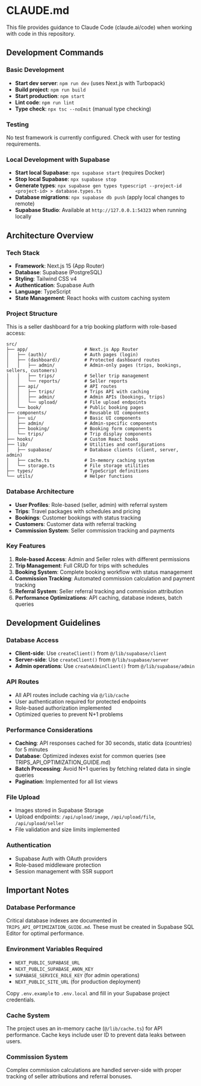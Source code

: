 # CLAUDE.md

This file provides guidance to Claude Code (claude.ai/code) when working with code in this repository.

## Development Commands

### Basic Development
- **Start dev server**: `npm run dev` (uses Next.js with Turbopack)
- **Build project**: `npm run build`
- **Start production**: `npm start`
- **Lint code**: `npm run lint`
- **Type check**: `npx tsc --noEmit` (manual type checking)

### Testing
No test framework is currently configured. Check with user for testing requirements.

### Local Development with Supabase
- **Start local Supabase**: `npx supabase start` (requires Docker)
- **Stop local Supabase**: `npx supabase stop`
- **Generate types**: `npx supabase gen types typescript --project-id <project-id> > database.types.ts`
- **Database migrations**: `npx supabase db push` (apply local changes to remote)
- **Supabase Studio**: Available at `http://127.0.0.1:54323` when running locally

## Architecture Overview

### Tech Stack
- **Framework**: Next.js 15 (App Router)
- **Database**: Supabase (PostgreSQL)
- **Styling**: Tailwind CSS v4
- **Authentication**: Supabase Auth
- **Language**: TypeScript
- **State Management**: React hooks with custom caching system

### Project Structure
This is a seller dashboard for a trip booking platform with role-based access:

```
src/
├── app/                     # Next.js App Router
│   ├── (auth)/              # Auth pages (login)
│   ├── (dashboard)/         # Protected dashboard routes
│   │   ├── admin/           # Admin-only pages (trips, bookings, sellers, customers)
│   │   ├── trips/           # Seller trip management
│   │   └── reports/         # Seller reports
│   ├── api/                 # API routes
│   │   ├── trips/           # Trips API with caching
│   │   ├── admin/           # Admin APIs (bookings, trips)
│   │   └── upload/          # File upload endpoints
│   └── book/                # Public booking pages
├── components/              # Reusable UI components
│   ├── ui/                  # Basic UI components
│   ├── admin/               # Admin-specific components
│   ├── booking/             # Booking form components
│   └── trips/               # Trip display components
├── hooks/                   # Custom React hooks
├── lib/                     # Utilities and configurations
│   ├── supabase/            # Database clients (client, server, admin)
│   ├── cache.ts             # In-memory caching system
│   └── storage.ts           # File storage utilities
├── types/                   # TypeScript definitions
└── utils/                   # Helper functions
```

### Database Architecture
- **User Profiles**: Role-based (seller, admin) with referral system
- **Trips**: Travel packages with schedules and pricing
- **Bookings**: Customer bookings with status tracking
- **Customers**: Customer data with referral tracking
- **Commission System**: Seller commission tracking and payments

### Key Features
1. **Role-based Access**: Admin and Seller roles with different permissions
2. **Trip Management**: Full CRUD for trips with schedules
3. **Booking System**: Complete booking workflow with status management
4. **Commission Tracking**: Automated commission calculation and payment tracking
5. **Referral System**: Seller referral tracking and commission attribution
6. **Performance Optimizations**: API caching, database indexes, batch queries

## Development Guidelines

### Database Access
- **Client-side**: Use `createClient()` from `@/lib/supabase/client`
- **Server-side**: Use `createClient()` from `@/lib/supabase/server`
- **Admin operations**: Use `createAdminClient()` from `@/lib/supabase/admin`

### API Routes
- All API routes include caching via `@/lib/cache`
- User authentication required for protected endpoints
- Role-based authorization implemented
- Optimized queries to prevent N+1 problems

### Performance Considerations
- **Caching**: API responses cached for 30 seconds, static data (countries) for 5 minutes
- **Database**: Optimized indexes exist for common queries (see TRIPS_API_OPTIMIZATION_GUIDE.md)
- **Batch Processing**: Avoid N+1 queries by fetching related data in single queries
- **Pagination**: Implemented for all list views

### File Upload
- Images stored in Supabase Storage
- Upload endpoints: `/api/upload/image`, `/api/upload/file`, `/api/upload/seller`
- File validation and size limits implemented

### Authentication
- Supabase Auth with OAuth providers
- Role-based middleware protection
- Session management with SSR support

## Important Notes

### Database Performance
Critical database indexes are documented in `TRIPS_API_OPTIMIZATION_GUIDE.md`. These must be created in Supabase SQL Editor for optimal performance.

### Environment Variables Required
- `NEXT_PUBLIC_SUPABASE_URL`
- `NEXT_PUBLIC_SUPABASE_ANON_KEY`
- `SUPABASE_SERVICE_ROLE_KEY` (for admin operations)
- `NEXT_PUBLIC_SITE_URL` (for production deployment)

Copy `.env.example` to `.env.local` and fill in your Supabase project credentials.

### Cache System
The project uses an in-memory cache (`@/lib/cache.ts`) for API performance. Cache keys include user ID to prevent data leaks between users.

### Commission System
Complex commission calculations are handled server-side with proper tracking of seller attributions and referral bonuses.